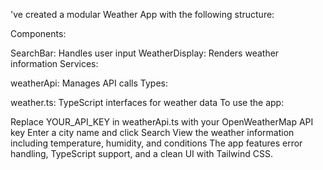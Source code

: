 've created a modular Weather App with the following structure:

Components:

SearchBar: Handles user input
WeatherDisplay: Renders weather information
Services:

weatherApi: Manages API calls
Types:

weather.ts: TypeScript interfaces for weather data
To use the app:

Replace YOUR_API_KEY in weatherApi.ts with your OpenWeatherMap API key
Enter a city name and click Search
View the weather information including temperature, humidity, and conditions
The app features error handling, TypeScript support, and a clean UI with Tailwind CSS.